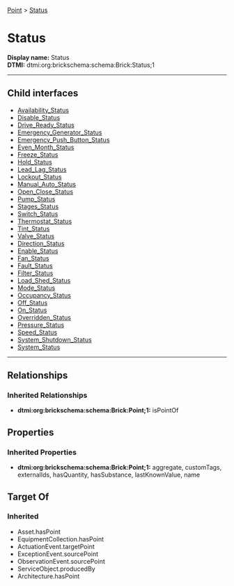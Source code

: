 [Point](../Point.md) > [Status](#)
# Status

**Display name:** Status<br />
**DTMI:** dtmi:org:brickschema:schema:Brick:Status;1

---


## Child interfaces
* [Availability_Status](Availability_Status.md)
* [Disable_Status](Disable_Status.md)
* [Drive_Ready_Status](Drive_Ready_Status.md)
* [Emergency_Generator_Status](Emergency_Generator_Status.md)
* [Emergency_Push_Button_Status](Emergency_Push_Button_Status.md)
* [Even_Month_Status](Even_Month_Status.md)
* [Freeze_Status](Freeze_Status.md)
* [Hold_Status](Hold_Status.md)
* [Lead_Lag_Status](Lead_Lag_Status.md)
* [Lockout_Status](Lockout_Status.md)
* [Manual_Auto_Status](Manual_Auto_Status.md)
* [Open_Close_Status](Open_Close_Status.md)
* [Pump_Status](Pump_Status.md)
* [Stages_Status](Stages_Status.md)
* [Switch_Status](Switch_Status.md)
* [Thermostat_Status](Thermostat_Status.md)
* [Tint_Status](Tint_Status.md)
* [Valve_Status](Valve_Status.md)
* [Direction_Status](Direction_Status/Direction_Status.md)
* [Enable_Status](Enable_Status/Enable_Status.md)
* [Fan_Status](Fan_Status/Fan_Status.md)
* [Fault_Status](Fault_Status/Fault_Status.md)
* [Filter_Status](Filter_Status/Filter_Status.md)
* [Load_Shed_Status](Load_Shed_Status/Load_Shed_Status.md)
* [Mode_Status](Mode_Status/Mode_Status.md)
* [Occupancy_Status](Occupancy_Status/Occupancy_Status.md)
* [Off_Status](Off_Status/Off_Status.md)
* [On_Status](On_Status/On_Status.md)
* [Overridden_Status](Overridden_Status/Overridden_Status.md)
* [Pressure_Status](Pressure_Status/Pressure_Status.md)
* [Speed_Status](Speed_Status/Speed_Status.md)
* [System_Shutdown_Status](System_Status/System_Shutdown_Status.md)
* [System_Status](System_Status/System_Status.md)

---
## Relationships
### Inherited Relationships
* **dtmi:org:brickschema:schema:Brick:Point;1:** isPointOf
## Properties
### Inherited Properties
* **dtmi:org:brickschema:schema:Brick:Point;1:** aggregate, customTags, externalIds, hasQuantity, hasSubstance, lastKnownValue, name
## Target Of
### Inherited
* Asset.hasPoint
* EquipmentCollection.hasPoint
* ActuationEvent.targetPoint
* ExceptionEvent.sourcePoint
* ObservationEvent.sourcePoint
* ServiceObject.producedBy
* Architecture.hasPoint

